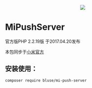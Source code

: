 <p align="center"><a href="http://dev.xiaomi.com/mipush/downpage/php.html" target="_blank"><img src="http://dev.xiaomi.com/console/images/logo.png"></a></p>

# MiPushServer
官方版PHP 2.2.19版 于2017.04.20发布

本包同步于[小米官方](http://dev.xiaomi.com/mipush/downpage/php.html)

## 安装使用：
`composer require bluse/mi-push-server`
